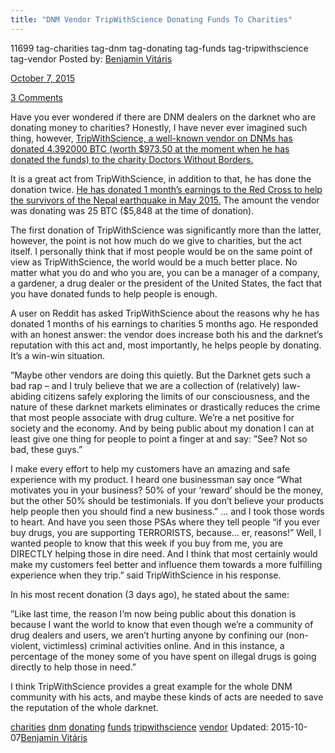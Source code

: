 ```yaml
---
title: "DNM Vendor TripWithScience Donating Funds To Charities"
---
```


11699 tag-charities tag-dnm tag-donating tag-funds tag-tripwithscience tag-vendor
Posted by: <a href="/author/benjaminvi/" title="">Benjamin Vitáris 

<span>October 7, 2015</span>

<span><a href="/2015/10/07/dnm-vendor-tripwithscience-donating-funds-to-charities/#comments">3 Comments</a></span>


<p>Have you ever wondered if there are DNM dealers on the darknet who are donating money to charities? Honestly, I have never ever imagined such thing, however, <a href="https://www.reddit.com/r/DarkNetMarkets/comments/3ndeb7/drug_profits_donated_to_doctors_without_borders/">TripWithScience, a well-known vendor on DNMs has donated 4.392000 BTC (worth $973.50 at the moment when he has donated the funds) to the charity Doctors Without Borders.</a></p>
<p>It is a great act from TripWithScience, in addition to that, he has done the donation twice. <a href="https://pay.reddit.com/r/DarkNetMarkets/comments/356kmu/psaarticle_dnm_profits_donated_to_nepal_relief/">He has donated 1 month’s earnings to the Red Cross to help the survivors of the Nepal earthquake in May 2015.</a> The amount the vendor was donating was 25 BTC ($5,848 at the time of donation).</p>
<p>The first donation of TripWithScience was significantly more than the latter, however, the point is not how much do we give to charities, but the act itself. I personally think that if most people would be on the same point of view as TripWithScience, the world would be a much better place. No matter what you do and who you are, you can be a manager of a company, a gardener, a drug dealer or the president of the United States, the fact that you have donated funds to help people is enough.</p>
<p>A user on Reddit has asked TripWithScience about the reasons why he has donated 1 months of his earnings to charities 5 months ago. He responded with an honest answer: the vendor does increase both his and the darknet’s reputation with this act and, most importantly, he helps people by donating. It’s a win-win situation.</p>
<p>”Maybe other vendors are doing this quietly. But the Darknet gets such a bad rap – and I truly believe that we are a collection of (relatively) law-abiding citizens safely exploring the limits of our consciousness, and the nature of these darknet markets eliminates or drastically reduces the crime that most people associate with drug culture. We&#8217;re a net positive for society and the economy. And by being public about my donation I can at least give one thing for people to point a finger at and say: ”See? Not so bad, these guys.”</p>
<p>I make every effort to help my customers have an amazing and safe experience with my product. I heard one businessman say once “What motivates you in your business? 50% of your &#8216;reward&#8217; should be the money, but the other 50% should be testimonials. If you don&#8217;t believe your products help people then you should find a new business.” … and I took those words to heart. And have you seen those PSAs where they tell people “if you ever buy drugs, you are supporting TERRORISTS, because&#8230; er, reasons!” Well, I wanted people to know that this week if you buy from me, you are DIRECTLY helping those in dire need. And I think that most certainly would make my customers feel better and influence them towards a more fulfilling experience when they trip.” said TripWithScience in his response.</p>
<p>In his most recent donation (3 days ago), he stated about the same:</p>
<p>”Like last time, the reason I&#8217;m now being public about this donation is because I want the world to know that even though we&#8217;re a community of drug dealers and users, we aren&#8217;t hurting anyone by confining our (non-violent, victimless) criminal activities online. And in this instance, a percentage of the money some of you have spent on illegal drugs is going directly to help those in need.”</p>
<p>I think TripWithScience provides a great example for the whole DNM community with his acts, and maybe these kinds of acts are needed to save the reputation of the whole darknet.</p>
</div>
<a href="/tag/charities/" rel="tag">charities</a> <a href="/tag/dnm/" rel="tag">dnm</a> <a href="/tag/donating/" rel="tag">donating</a> <a href="/tag/funds/" rel="tag">funds</a> <a href="/tag/tripwithscience/" rel="tag">tripwithscience</a> <a href="/tag/vendor/" rel="tag">vendor</a></span> 
Updated: 2015-10-07<a href="/author/benjaminvi/" title="Posts by Benjamin Vitáris" rel="author">Benjamin Vitáris</a></strong></div>

